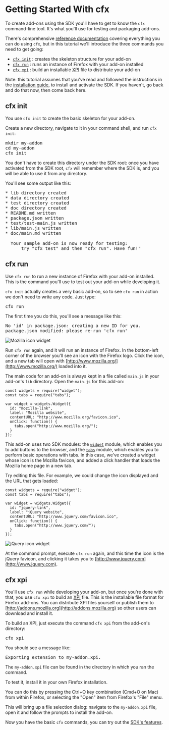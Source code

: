 # Getting Started With cfx #

To create add-ons using the SDK you'll have to get to know the `cfx`
command-line tool. It's what you'll use for testing and packaging add-ons.

There's comprehensive
[reference documentation](dev-guide/addon-development/cfx-tool.html) covering
everything you can do using `cfx`, but in this tutorial we'll introduce the
three commands you need to get going:

* [`cfx init`](dev-guide/addon-development/getting-started-with-cfx.html#cfx-init)
: creates the skeleton structure for your add-on
* [`cfx run`](dev-guide/addon-development/getting-started-with-cfx.html#cfx-run)
: runs an instance of Firefox with your add-on installed
* [`cfx xpi`](dev-guide/addon-development/getting-started-with-cfx.html#cfx-xpi)
: build an installable [XPI](https://developer.mozilla.org/en/XPI) file to
distribute your add-on

Note: this tutorial assumes that you've read and followed the instructions in
the [installation guide](dev-guide/addon-development/installation.html), to
install and activate the SDK. If you haven't, go back and do that now, then
come back here.

## <a name="cfx-init">cfx init</a> ##

You use `cfx init` to create the basic skeleton for your add-on.

Create a new directory, navigate to it in your command shell, and run
`cfx init`:

<pre>
mkdir my-addon
cd my-addon
cfx init
</pre>

You don't have to create this directory under the SDK root: once you have
activated from the SDK root, `cfx` will remember where the SDK is, and you
will be able to use it from any directory.

You'll see some output like this:

<pre>
* lib directory created
* data directory created
* test directory created
* doc directory created
* README.md written
* package.json written
* test/test-main.js written
* lib/main.js written
* doc/main.md written

  Your sample add-on is now ready for testing:
      try "cfx test" and then "cfx run". Have fun!"
</pre>

## <a name="cfx-run">cfx run</a> ##

Use `cfx run` to run a new instance of Firefox with your add-on installed.
This is the command you'll use to test out your add-on while developing it.

`cfx init` actually creates a very basic add-on, so to see `cfx run` in action
we don't need to write any code. Just type:

<pre>
cfx run
</pre>

The first time you do this, you'll see a message like this:

<pre>
No 'id' in package.json: creating a new ID for you.
package.json modified: please re-run 'cfx run'
</pre>

<img class="image-right" src="static-files/media/screenshots/widget-mozilla.png"
alt="Mozilla icon widget" />

Run `cfx run` again, and it will run an instance of Firefox. In the
bottom-left corner of the browser you'll see an icon with the Firefox
logo. Click the icon, and a new tab will open with
[http://www.mozilla.org/](http://www.mozilla.org/) loaded into it.

The main code for an add-on is always kept in a file called `main.js` in your
add-on's `lib` directory. Open the `main.js` for this add-on:

    const widgets = require("widget");
    const tabs = require("tabs");

    var widget = widgets.Widget({
      id: "mozilla-link",
      label: "Mozilla website",
      contentURL: "http://www.mozilla.org/favicon.ico",
      onClick: function() {
        tabs.open("http://www.mozilla.org/");
      }
    });

This add-on uses two SDK modules: the
[`widget`](packages/addon-kit/docs/widget.html) module, which enables you
to add buttons to the browser, and the
[`tabs`](packages/addon-kit/docs/tabs.html) module, which enables you to
perform basic operations with tabs. In this case, we've created a widget
whose icon is the Mozilla favicon, and added a click handler that loads
the Mozilla home page in a new tab.

Try editing this file. For example, we could change the icon displayed
and the URL that gets loaded:

    const widgets = require("widget");
    const tabs = require("tabs");

    var widget = widgets.Widget({
      id: "jquery-link",
      label: "jQuery website",
      contentURL: "http://www.jquery.com/favicon.ico",
      onClick: function() {
        tabs.open("http://www.jquery.com/");
      }
    });

<img class="image-right" src="static-files/media/screenshots/widget-jquery.png"
alt="jQuery icon widget" />

At the command prompt, execute `cfx run` again, and this time the icon is the
jQuery favicon, and clicking it takes you to
[http://www.jquery.com](http://www.jquery.com).

## <a name="cfx-xpi">cfx xpi</a> ##

You'll use `cfx run` while developing your add-on, but once you're done with
that, you use `cfx xpi` to build an [XPI](https://developer.mozilla.org/en/XPI)
file. This is the installable file format for Firefox add-ons. You can
distribute XPI files yourself or publish them to
[http://addons.mozilla.org](http://addons.mozilla.org) so other users can
download and install it.

To build an XPI, just execute the command `cfx xpi` from the add-on's
directory:

<pre>
cfx xpi
</pre>

You should see a message like:

<pre>
Exporting extension to my-addon.xpi.
</pre>

The `my-addon.xpi` file can be found in the directory in which you ran
the command.

To test it, install it in your own Firefox installation.

You can do this by pressing the Ctrl+O key combination (Cmd+O on Mac) from
within Firefox, or selecting the "Open" item from Firefox's "File" menu.

This will bring up a file selection dialog: navigate to the
`my-addon.xpi` file, open it and follow the prompts to install the
add-on.

Now you have the basic `cfx` commands, you can try out the
[SDK's features](dev-guide/addon-development/tutorials.html).